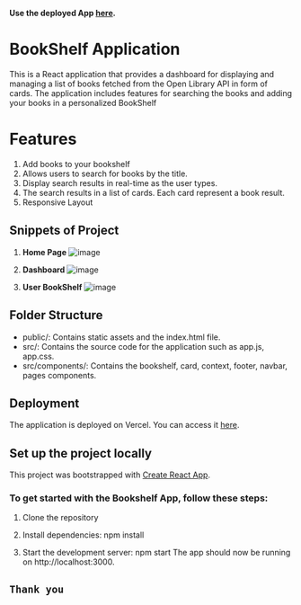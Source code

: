 **Use the deployed App [here](https://marquee-assignment-dev.vercel.app/).**

# BookShelf Application

This is a React application that provides a dashboard for displaying and managing a list of books fetched from the Open Library API in form of cards. The application includes features for searching the books and adding your books in a personalized BookShelf


# Features
1. Add books to your bookshelf 
2. Allows users to search for books by the title.
3. Display search results in real-time as the user types.
4. The search results in a list of cards. Each card represent a book result.
5. Responsive Layout


## Snippets of Project
1. **Home Page**
   ![image](https://github.com/devkmaan/BookShelf/assets/140909236/43b91adb-44a1-4113-b45d-65b126064eaa)
   
3. **Dashboard**
   ![image](https://github.com/devkmaan/BookShelf/assets/140909236/f23e04b8-ebeb-4c0a-95fe-c68b4b6eda95)
   
5. **User BookShelf**
   ![image](https://github.com/devkmaan/BookShelf/assets/140909236/4599c038-0ffa-40d7-84f5-f31c01b771f0)

   
## Folder Structure

- public/: Contains static assets and the index.html file.
- src/: Contains the source code for the application such as app.js, app.css.
- src/components/: Contains the bookshelf, card, context, footer, navbar, pages components.

## Deployment
The application is deployed on Vercel. You can access it [here](https://marquee-assignment-dev.vercel.app/).

## Set up the project locally

This project was bootstrapped with [Create React App](https://github.com/facebook/create-react-app).

### To get started with the Bookshelf App, follow these steps:

1) Clone the repository
2) Install dependencies:
npm install

4) Start the development server:
npm start
The app should now be running on http://localhost:3000.

## `Thank you`

